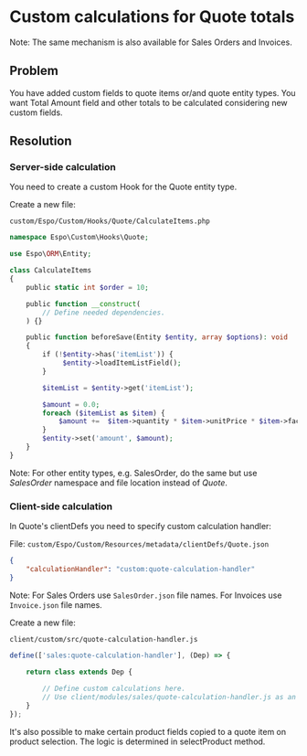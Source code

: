 # Custom calculations for Quote totals

Note: The same mechanism is also available for Sales Orders and Invoices.

## Problem

You have added custom fields to quote items or/and quote entity types. You want Total Amount field and other totals to be calculated considering new custom fields.

## Resolution

### Server-side calculation

You need to create a custom Hook for the Quote entity type.

Create a new file:

`custom/Espo/Custom/Hooks/Quote/CalculateItems.php`

```php
namespace Espo\Custom\Hooks\Quote;

use Espo\ORM\Entity;

class CalculateItems
{    
    public static int $order = 10;

    public function __construct(
        // Define needed dependencies.
    ) {}

    public function beforeSave(Entity $entity, array $options): void
    {
        if (!$entity->has('itemList')) {
             $entity->loadItemListField();
        }

        $itemList = $entity->get('itemList');

        $amount = 0.0;
        foreach ($itemList as $item) {
            $amount +=  $item->quantity * $item->unitPrice * $item->factor;
        }
        $entity->set('amount', $amount);
    }
}​
```

Note: For other entity types, e.g. SalesOrder, do the same but use *SalesOrder* namespace and file location instead of *Quote*.

### Client-side calculation

In Quote's clientDefs you need to specify custom calculation handler:

File: `custom/Espo/Custom/Resources/metadata/clientDefs/Quote.json`

```json
{
    "calculationHandler": "custom:quote-calculation-handler"
}
```

Note: For Sales Orders use `SalesOrder.json` file names.  For Invoices use `Invoice.json` file names.

Create a new file:

`client/custom/src/quote-calculation-handler.js`

```js
define(['sales:quote-calculation-handler'], (Dep) => {

    return class extends Dep {
	
        // Define custom calculations here.
        // Use client/modules/sales/quote-calculation-handler.js as an example.
    }
});
```

It's also possible to make certain product fields copied to a quote item on product selection. The logic is determined in selectProduct method.

